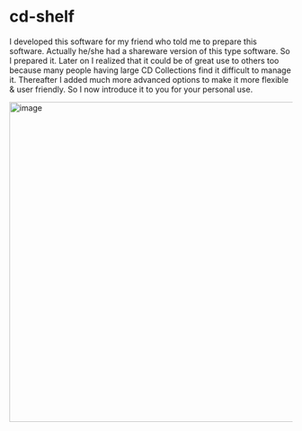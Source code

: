 # cd-shelf

I developed this software for my friend who told me to prepare this software. Actually he/she had a shareware version of this type software. So I prepared it. Later on I realized that it could be of great use to others too because many people having large CD Collections find it difficult to manage it. Thereafter I added much more advanced options to make it more flexible & user friendly. So I now introduce it to you for your personal use.
 
<img width="569" alt="image" src="https://user-images.githubusercontent.com/software-screenshot.jpg">
